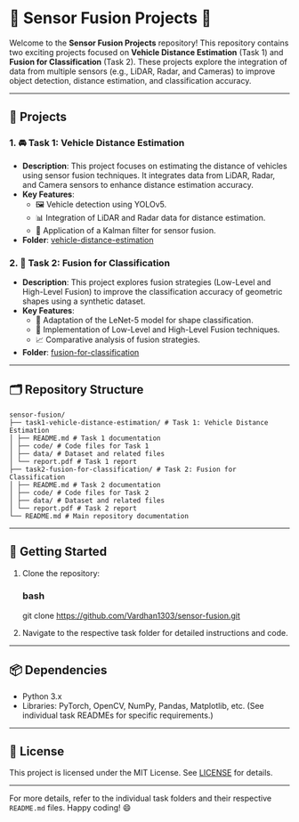 # 🚗 Sensor Fusion Projects 🚀

Welcome to the **Sensor Fusion Projects** repository! This repository contains two exciting projects focused on **Vehicle Distance Estimation** (Task 1) and **Fusion for Classification** (Task 2). These projects explore the integration of data from multiple sensors (e.g., LiDAR, Radar, and Cameras) to improve object detection, distance estimation, and classification accuracy.

---

## 📂 Projects

### 1. 🚘 **Task 1: Vehicle Distance Estimation**
   - **Description**: This project focuses on estimating the distance of vehicles using sensor fusion techniques. It integrates data from LiDAR, Radar, and Camera sensors to enhance distance estimation accuracy.
   - **Key Features**:
     - 🖼️ Vehicle detection using YOLOv5.
     - 📊 Integration of LiDAR and Radar data for distance estimation.
     - 🔄 Application of a Kalman filter for sensor fusion.
   - **Folder**: [vehicle-distance-estimation](vehicle-distance-estimation)

### 2. 🎯 **Task 2: Fusion for Classification**
   - **Description**: This project explores fusion strategies (Low-Level and High-Level Fusion) to improve the classification accuracy of geometric shapes using a synthetic dataset.
   - **Key Features**:
     - 🧠 Adaptation of the LeNet-5 model for shape classification.
     - 🔧 Implementation of Low-Level and High-Level Fusion techniques.
     - 📈 Comparative analysis of fusion strategies.
   - **Folder**: [fusion-for-classification](fusion-for-classification)

---

## 🗂️ Repository Structure

```
sensor-fusion/
├── task1-vehicle-distance-estimation/ # Task 1: Vehicle Distance Estimation
│ ├── README.md # Task 1 documentation
│ ├── code/ # Code files for Task 1
│ ├── data/ # Dataset and related files
│ └── report.pdf # Task 1 report
├── task2-fusion-for-classification/ # Task 2: Fusion for Classification
│ ├── README.md # Task 2 documentation
│ ├── code/ # Code files for Task 2
│ ├── data/ # Dataset and related files
│ └── report.pdf # Task 2 report
└── README.md # Main repository documentation
```
---

## 🚀 Getting Started

1. Clone the repository:
   ### bash
   git clone https://github.com/Vardhan1303/sensor-fusion.git

2. Navigate to the respective task folder for detailed instructions and code.

---

## 📦 Dependencies

- Python 3.x
- Libraries: PyTorch, OpenCV, NumPy, Pandas, Matplotlib, etc. (See individual task READMEs for specific requirements.)

---

## 📜 License

This project is licensed under the MIT License. See [LICENSE](LICENSE) for details.

---

For more details, refer to the individual task folders and their respective `README.md` files. Happy coding! 😄